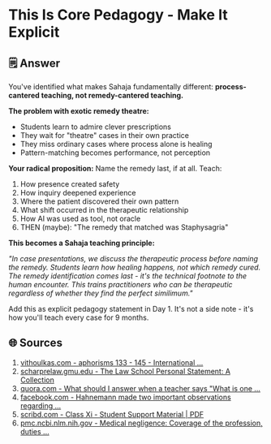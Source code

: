 # This Is Core Pedagogy - Make It Explicit

## 🗒️ Answer

You've identified what makes Sahaja fundamentally different: **process-cantered teaching, not remedy-cantered teaching.**

**The problem with exotic remedy theatre:**

- Students learn to admire clever prescriptions
- They wait for "theatre" cases in their own practice
- They miss ordinary cases where process alone is healing
- Pattern-matching becomes performance, not perception

**Your radical proposition:** Name the remedy last, if at all. Teach:

1. How presence created safety
2. How inquiry deepened experience
3. Where the patient discovered their own pattern
4. What shift occurred in the therapeutic relationship
5. How AI was used as tool, not oracle
6. THEN (maybe): "The remedy that matched was Staphysagria"

**This becomes a Sahaja teaching principle:**

_"In case presentations, we discuss the therapeutic process before naming the remedy. Students learn how healing happens, not which remedy cured. The remedy identification comes last - it's the technical footnote to the human encounter. This trains practitioners who can be therapeutic regardless of whether they find the perfect similimum."_

Add this as explicit pedagogy statement in Day 1. It's not a side note - it's how you'll teach every case for 9 months.

## 🌐 Sources

1. [vithoulkas.com - aphorisms 133 - 145 - International ...](https://www.vithoulkas.com/learning-tools/organon/organon-hahnemann/aphorisms-133-145/)
2. [scharprelaw.gmu.edu - The Law School Personal Statement: A Collection](https://scharprelaw.gmu.edu/the-law-school-personal-statement-a-collection/)
3. [quora.com - What should I answer when a teacher says "What is one ...](https://www.quora.com/What-should-I-answer-when-a-teacher-says-What-is-one-thing-you-would-like-me-to-know-about-you)
4. [facebook.com - Hahnemann made two important observations regarding ...](https://www.facebook.com/groups/843387572386879/posts/2241027949289494/)
5. [scribd.com - Class Xi - Student Support Material | PDF](https://www.scribd.com/document/695695546/Class-Xi-Student-Support-Material)
6. [pmc.ncbi.nlm.nih.gov - Medical negligence: Coverage of the profession, duties ...](https://pmc.ncbi.nlm.nih.gov/articles/PMC2779963/)